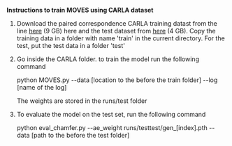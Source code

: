 **Instructions to train MOVES using CARLA dataset**

1) Download the paired correspondence CARLA training datast from the line [here](https://www.kaggle.com/datasets/ssahoodotinfinity/carla-64-training) (9 GB) here and the test dataset from [here](https://www.kaggle.com/datasets/ssahoodotinfinity/carla64-preprocessed-range-image-dataset) (4 GB). Copy the training data in a folder with name 'train' in the current directory. For the test, put the test data in a folder 'test'

2) Go inside the CARLA folder. to train the model run the following command

    python MOVES.py --data [location to the before the train folder] --log [name of the log]

    The weights are stored in the runs/test folder


3) To evaluate the model on the test set, run the following command

    python eval_chamfer.py --ae_weight runs/testtest/gen_[index].pth --data [path to the before the test folder]
